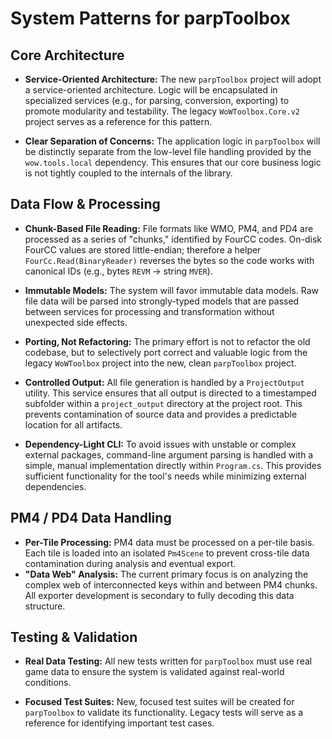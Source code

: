 # System Patterns for parpToolbox

## Core Architecture
- **Service-Oriented Architecture:** The new `parpToolbox` project will adopt a service-oriented architecture. Logic will be encapsulated in specialized services (e.g., for parsing, conversion, exporting) to promote modularity and testability. The legacy `WoWToolbox.Core.v2` project serves as a reference for this pattern.

- **Clear Separation of Concerns:** The application logic in `parpToolbox` will be distinctly separate from the low-level file handling provided by the `wow.tools.local` dependency. This ensures that our core business logic is not tightly coupled to the internals of the library.

## Data Flow & Processing
- **Chunk-Based File Reading:** File formats like WMO, PM4, and PD4 are processed as a series of "chunks," identified by FourCC codes. On-disk FourCC values are stored little-endian; therefore a helper `FourCc.Read(BinaryReader)` reverses the bytes so the code works with canonical IDs (e.g., bytes `REVM` → string `MVER`).

- **Immutable Models:** The system will favor immutable data models. Raw file data will be parsed into strongly-typed models that are passed between services for processing and transformation without unexpected side effects.

- **Porting, Not Refactoring:** The primary effort is not to refactor the old codebase, but to selectively port correct and valuable logic from the legacy `WoWToolbox` project into the new, clean `parpToolbox` project.

- **Controlled Output:** All file generation is handled by a `ProjectOutput` utility. This service ensures that all output is directed to a timestamped subfolder within a `project_output` directory at the project root. This prevents contamination of source data and provides a predictable location for all artifacts.

- **Dependency-Light CLI:** To avoid issues with unstable or complex external packages, command-line argument parsing is handled with a simple, manual implementation directly within `Program.cs`. This provides sufficient functionality for the tool's needs while minimizing external dependencies.

## PM4 / PD4 Data Handling
- **Per-Tile Processing:** PM4 data must be processed on a per-tile basis. Each tile is loaded into an isolated `Pm4Scene` to prevent cross-tile data contamination during analysis and eventual export.
- **"Data Web" Analysis:** The current primary focus is on analyzing the complex web of interconnected keys within and between PM4 chunks. All exporter development is secondary to fully decoding this data structure.

## Testing & Validation
- **Real Data Testing:** All new tests written for `parpToolbox` must use real game data to ensure the system is validated against real-world conditions.

- **Focused Test Suites:** New, focused test suites will be created for `parpToolbox` to validate its functionality. Legacy tests will serve as a reference for identifying important test cases.
